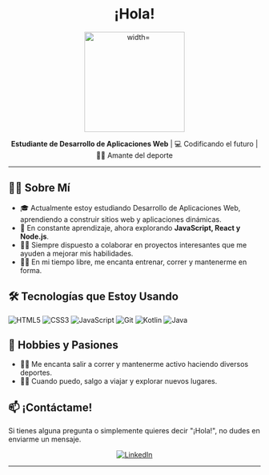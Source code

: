 <h1 align="center">¡Hola!</h1>

<p align="center">
  <img src="https://user-images.githubusercontent.com/YourImageHere" alt=" width="200" height="200"/>
</p>

<p align="center">
  <b>Estudiante de Desarrollo de Aplicaciones Web</b> | 💻 Codificando el futuro | 🏃‍♂️ Amante del deporte
</p>

<hr/>

<h2>👨‍💻 Sobre Mí</h2>
<ul>
  <li>🎓 Actualmente estoy estudiando Desarrollo de Aplicaciones Web, aprendiendo a construir sitios web y aplicaciones dinámicas.</li>
  <li>🌱 En constante aprendizaje, ahora explorando <strong>JavaScript, React y Node.js</strong>.</li>
  <li>🧑‍🏫 Siempre dispuesto a colaborar en proyectos interesantes que me ayuden a mejorar mis habilidades.</li>
  <li>🏋️‍♂️ En mi tiempo libre, me encanta entrenar, correr y mantenerme en forma.</li>
</ul>

<h2>🛠️ Tecnologías que Estoy Usando</h2>
<p>
  <img src="https://img.shields.io/badge/HTML5-E34F26?style=for-the-badge&logo=html5&logoColor=white" alt="HTML5" />
  <img src="https://img.shields.io/badge/CSS3-1572B6?style=for-the-badge&logo=css3&logoColor=white" alt="CSS3" />
  <img src="https://img.shields.io/badge/JavaScript-F7DF1E?style=for-the-badge&logo=javascript&logoColor=black" alt="JavaScript" />
  <img src="https://img.shields.io/badge/Git-F05032?style=for-the-badge&logo=git&logoColor=white" alt="Git" />
  <img src="https://img.shields.io/badge/Kotlin-0095D5?style=for-the-badge&logo=kotlin&logoColor=white" alt="Kotlin" />
  <img src="https://img.shields.io/badge/Java-ED8B00?style=for-the-badge&logo=java&logoColor=white" alt="Java" />
</p>

<h2>💪 Hobbies y Pasiones</h2>
<ul>
  <li>🏃‍♂️ Me encanta salir a correr y mantenerme activo haciendo diversos deportes.</li>
  <li>🚴‍♂️ Cuando puedo, salgo a viajar y explorar nuevos lugares.</li>
</ul>

<h2>📫 ¡Contáctame!</h2>
<p>Si tienes alguna pregunta o simplemente quieres decir "¡Hola!", no dudes en enviarme un mensaje.</p>

<p align="center">
  <a href="https://www.linkedin.com/in/raul-fern%C3%A1ndez-delgado-9a64a731b/">
    <img src="https://img.shields.io/badge/LinkedIn-0077B5?style=for-the-badge&logo=linkedin&logoColor=white" alt="LinkedIn" />
  </a>
</p>

<hr/>
